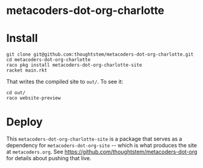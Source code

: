 metacoders-dot-org-charlotte
=====================

# Install

```
git clone git@github.com:thoughtstem/metacoders-dot-org-charlotte.git
cd metacoders-dot-org-charlotte
raco pkg install metacoders-dot-org-charlotte-site
racket main.rkt
```

That writes the compiled site to `out/`.  To see it:

```
cd out/
raco website-preview
```

# Deploy

This `metacoders-dot-org-charlotte-site` is a package that serves as a dependency for `metacoders-dot-org-site` -- which is what produces the site at `metacoders.org`.  See https://github.com/thoughtstem/metacoders-dot-org for details about pushing that live.

